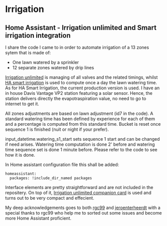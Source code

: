 # Irrigation

## Home Assistant - Irrigation unlimited and Smart irrigation integration

I share the code I came to in order to automate irrigation of a 13 zones sytem that is made of:
- One lawn watered by a sprinkler
- 12 separate zones watered by drip lines

<p><a href="https://github.com/rgc99/irrigation_unlimited">Irrigation unlimited</a> is managing of all valves and the related timings, whilst <a href="https://github.com/jeroenterheerdt/HAsmartirrigation">HA smart irrigation</a> is used to compute once a day the lawn watering time. As for HA Smart Irrigation, the current production version is used. I have an in house Davis Vantage VP2 station featuring a solar sensor. Hence, the station delivers directly the evapotraspiration value, no need to go to internet to get it.</p>

All zones adjustments are based on lawn adjustment (id7 in the code). A standard watering time has been defined by experience for each of them and a percentage is computed from this standard time. Bucket is reset once sequence 1 is finished (nuit or night if your prefer).

input_datetime.watering_s1_start sets sequence 1 start and can be changed if need arises. Watering time computation is done 2' before and watering time sequence set is done 1 minute before. Please refer to the code to see how it is done.

In Home assistant configuration file this shall be added:
```
homeassistant:
  packages: !include_dir_named packages
```

Interface elements are pretty straightforward and are not included in the repositery. On top of it, <a href="https://github.com/rgc99/irrigation-unlimited-card">Irrigation unlimited companion card</a> is used and turns out to be very compact and effecient.

My deep acknowledgements goes to both <a href="https://github.com/rgc99">rgc99</a> and <a href="[https://github.com/rgc99](https://github.com/jeroenterheerdt)https://github.com/jeroenterheerdt">jeroenterheerdt</a> with a special thanks to rgc99 who help me to sorted out some issues and become more Home Assistant proficient.


